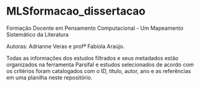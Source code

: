 # MLSformacao_dissertacao

Formação Docente em Pensamento Computacional - Um Mapeamento Sistemático da Literatura

Autoras: Adrianne Veras e profª Fabíola Araújo.

Todas as informações dos estudos filtrados e seus metadados estão organizados na ferramenta Parsifal e estudos selecionados de acordo com os critérios foram catalogados com o ID, título, autor, ano e as referências em uma planilha neste repositório.
